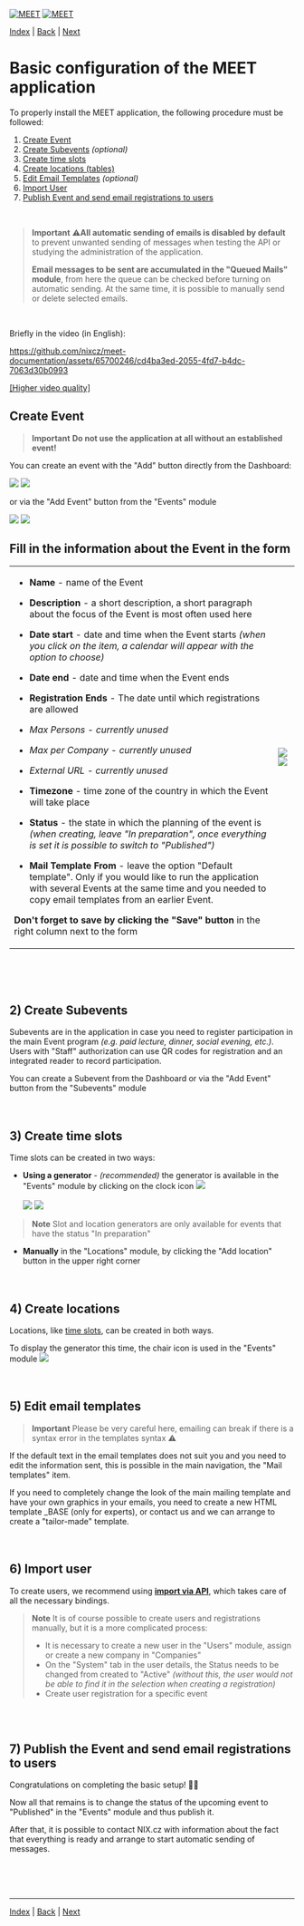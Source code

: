 [![MEET](../../_data/MEET_H_04.svg#gh-dark-mode-only "MEET")](../../README.md#gh-dark-mode-only)
[![MEET](../../_data/MEET_H_03.svg#gh-light-mode-only "MEET")](../../README.md#gh-light-mode-only)


[Index](../README.md) | [Back](0002.md) | [Next](0004.md)

# Basic configuration of the MEET application

To properly install the MEET application, the following procedure must be followed:
1) [Create Event](#_1)
2) [Create Subevents](#_2) *(optional)*
3) [Create time slots](#_3)
4) [Create locations (tables)](#_4)
5) [Edit Email Templates](#_5) *(optional)*
6) [Import User](#_6)
7) [Publish Event and send email registrations to users](#_7)
<br />

> **Important**
> ⚠️**All automatic sending of emails is disabled by default** to prevent unwanted sending of messages when testing the API or studying the administration of the application.
>
>**Email messages to be sent are accumulated in the "Queued Mails" module**, from here the queue can be checked before turning on automatic sending. At the same time, it is possible to manually send or delete selected emails.

<br />

Briefly in the video (in English):

https://github.com/nixcz/meet-documentation/assets/65700246/cd4ba3ed-2055-4fd7-b4dc-7063d30b0993

[[Higher video quality]](../../_data/basic.mp4)


## Create Event <a id='_1'></a>

> **Important**
> **Do not use the application at all without an established event!**

You can create an event with the "Add" button directly from the Dashboard:

![](../_data/screenshots/0002.png#gh-light-mode-only "")
![](../_data/screenshots/dark/0002.png#gh-dark-mode-only "")


or via the "Add Event" button from the "Events" module

![](../_data/screenshots/0003.png#gh-light-mode-only "")
![](../_data/screenshots/dark/0003.png#gh-dark-mode-only "")

## Fill in the information about the Event in the form

<table>
<tr>
<td>

- **Name** - name of the Event

- **Description** - a short description, a short paragraph about the focus of the Event is most often used here
- **Date start** - date and time when the Event starts *(when you click on the item, a calendar will appear with the option to choose)*
- **Date end** - date and time when the Event ends
- **Registration Ends** - The date until which registrations are allowed
- *Max Persons - currently unused*
- *Max per Company - currently unused*
- *External URL - currently unused*
- **Timezone** - time zone of the country in which the Event will take place
- **Status** - the state in which the planning of the event is *(when creating, leave "In preparation", once everything is set it is possible to switch to "Published")*
- **Mail Template From** - leave the option "Default template". Only if you would like to run the application with several Events at the same time and you needed to copy email templates from an earlier Event.

**Don't forget to save by clicking the "Save" button** in the right column next to the form
</td>
<td>

![](../_data/screenshots/0004.png#gh-light-mode-only "")
![](../_data/screenshots/dark/0004.png#gh-dark-mode-only "")
</td>

</tr></table>
<br /><br /><br />

## 2) Create Subevents <a id='_2'></a>
Subevents are in the application in case you need to register participation in the main Event program
*(e.g. paid lecture, dinner, social evening, etc.)*. Users with "Staff" authorization can use QR codes for registration and an integrated reader to record participation.

You can create a Subevent from the Dashboard or via the "Add Event" button from the "Subevents" module
<br /><br /><br />

## 3) Create time slots <a id='_3'></a>
Time slots can be created in two ways:

- **Using a generator** - *(recommended)*
the generator is available in the "Events" module by clicking on the clock icon ![](../../_data/i-clock.svg)<br><br>
![](../_data/screenshots/0005.png#gh-light-mode-only "")
![](../_data/screenshots/dark/0005.png#gh-dark-mode-only "")

> **Note**
> Slot and location generators are only available for events that have the status "In preparation"


- **Manually** in the "Locations" module, by clicking the "Add location" button in the upper right corner
<br /><br /><br />

## 4) Create locations <a id='_4'></a>
Locations, like [time slots](#_3), can be created in both ways.

To display the generator this time, the chair icon is used in the "Events" module ![](../../_data/i-chair.svg)
<br /><br /><br />

## 5) Edit email templates <a id='_5'></a>
> **Important**
> Please be very careful here, emailing can break if there is a syntax error in the templates syntax ⚠️

If the default text in the email templates does not suit you and you need to edit the information sent, this is possible in the main navigation, the "Mail templates" item.

If you need to completely change the look of the main mailing template and have your own graphics in your emails, you need to create a new HTML template _BASE (only for experts), or contact us and we can arrange to create a "tailor-made" template.
<br /><br /><br />

## 6) Import user <a id='_6'></a>
To create users, we recommend using **[import via API](0004.md)**, which takes care of all the necessary bindings.

> **Note**
>It is of course possible to create users and registrations manually, but it is a more complicated process:
>- It is necessary to create a new user in the "Users" module, assign or create a new company in "Companies"
>- On the "System" tab in the user details, the Status needs to be changed from created to "Active" *(without this, the user would not be able to find it in the selection when creating a registration)*
>- Create user registration for a specific event

<br /><br />

## 7) Publish the Event and send email registrations to users <a id='_7'></a>
Congratulations on completing the basic setup! 🎉🥳

Now all that remains is to change the status of the upcoming event to "Published" in the "Events" module and thus publish it.

After that, it is possible to contact NIX.cz with information about the fact that everything is ready and arrange to start automatic sending of messages.

<br /><br /><br />

---
[Index](../README.md) | [Back](0002.md) | [Next](0004.md)
